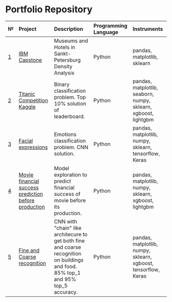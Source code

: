 # Portfolio Repository


[id1]: https://github.com/AntonVdovenko/Portfolio/tree/master/IBM%20Capstone
[id2]: https://github.com/AntonVdovenko/Portfolio/tree/master/Titanic%20competition
[id3]: https://github.com/AntonVdovenko/Portfolio/tree/master/Facial%20expressions
[id4]: https://github.com/AntonVdovenko/Portfolio/tree/master/Movie%20financial%20success%20predictions
[id5]: https://github.com/AntonVdovenko/Portfolio/tree/master/Fine%20and%20Coarse%20recognition

| № | Project | Description | Programming Language| Instruments |
| :- | :--------------------- | :---------------------------| :---------------------------| :---------------------------|
| [1][id1]  | [IBM Capstone][id1] | Museums and Hotels in Sankt-Petersburg Density Analysis | Python|pandas, matplotlib, sklearn|
| [2][id2]  | [Titanic Competition Kaggle][id2] | Binary classification problem. Top 10% solution of leaderboard. | Python|pandas, matplotlib, seaborn, numpy, sklearn, xgboost, lightgbm|
| [3][id3]  | [Facial expressions][id3] | Emotions classification problem. CNN solution. | Python|pandas, matplotlib, numpy, sklearn, tensorflow, Keras|
| [4][id4]  | [Movie financial success prediction before production][id4] | Model exploration to predict financial success of movie before its production. | Python|pandas, matplotlib, numpy, sklearn, xgboost, lightgbm|
| [5][id5]  | [Fine and Coarse recognition][id5] | CNN with "chain" like architecure to get both fine and coarse recognition on buildings and food. 85% top_1 and 95% top_5 accuracy. | Python|pandas, matplotlib, numpy, sklearn, xgboost, tensorflow, Keras|